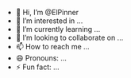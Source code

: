 - 👋 Hi, I’m @ElPinner
- 👀 I’m interested in ...
- 🌱 I’m currently learning ...
- 💞️ I’m looking to collaborate on ...
- 📫 How to reach me ...
- 😄 Pronouns: ...
- ⚡ Fun fact: ...

<!---
ElPinner/ElPinner is a ✨ special ✨ repository because its `README.md` (this file) appears on your GitHub profile.
You can click the Preview link to take a look at your changes.
--->
